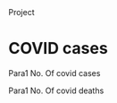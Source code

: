 <!DOCTYPE html>
<html>

<head>
Project
</head>

<body>
<h1>COVID cases</h1>

<p> Para1 No. Of covid cases</p>

<p> Para1 No. Of covid deaths</p>

</body>

</html>
